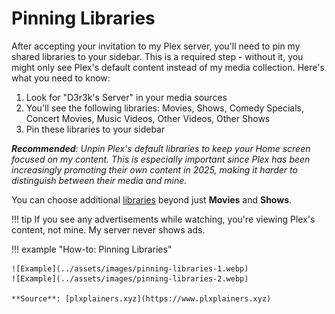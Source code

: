 # Pinning Libraries

After accepting your invitation to my Plex server, you'll need to pin my shared libraries to your sidebar. This is a required step - without it, you might only see Plex's default content instead of my media collection. Here's what you need to know:

1. Look for "D3r3k's Server" in your media sources
2. You'll see the following libraries: Movies, Shows, Comedy Specials, Concert Movies, Music Videos, Other Videos, Other Shows
3. Pin these libraries to your sidebar

***Recommended**: Unpin Plex's default libraries to keep your Home screen focused on my content. This is especially important since Plex has been increasingly promoting their own content in 2025, making it harder to distinguish between their media and mine.*

You can choose additional [libraries](../plex-libraries.md) beyond just **Movies** and **Shows**.

!!! tip
    If you see any advertisements while watching, you're viewing Plex's content, not mine. My server never shows ads.

!!! example "How-to: Pinning Libraries"

    ![Example](../assets/images/pinning-libraries-1.webp)
    ![Example](../assets/images/pinning-libraries-2.webp)

    **Source**: [plxplainers.xyz](https://www.plxplainers.xyz)
